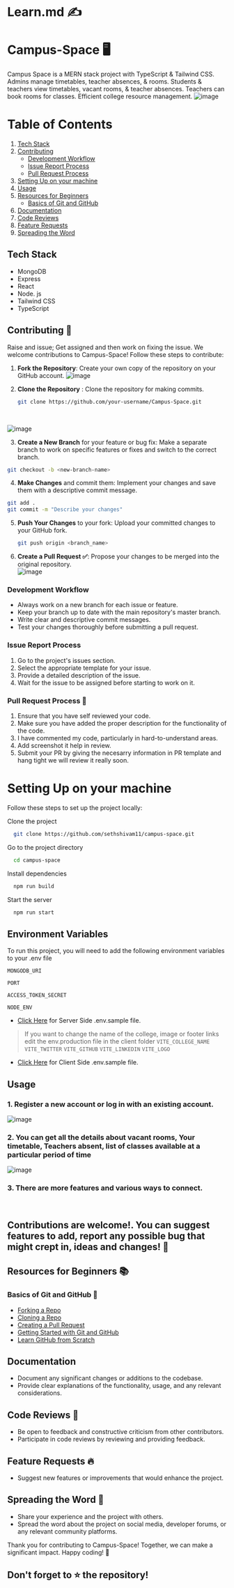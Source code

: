 # Learn.md ✍
# Campus-Space 🖥️
Campus Space is a MERN stack project with TypeScript & Tailwind CSS. Admins manage timetables, teacher absences, & rooms. Students & teachers view timetables, vacant rooms, & teacher absences. Teachers can book rooms for classes. Efficient college resource management.
![image](https://github.com/debangi29/campus-space/assets/117537653/1daa0a8c-5f04-48f8-ae6b-8909e5464a70)


# Table of Contents 
1. [Tech Stack](#tech-stack)
2. [Contributing](#contributing-)
   - [Development Workflow](#development-workflow)
   - [Issue Report Process](#issue-report-process)
   - [Pull Request Process](#pull-request-process-)
3. [Setting Up on your machine](#setting-up-on-your-machine)
4. [Usage](#usage)
5. [Resources for Beginners](#resources-for-beginners-)
   - [Basics of Git and GitHub](#basics-of-git-and-github-)
6. [Documentation](#documentation)
7. [Code Reviews](#code-reviews-)
8. [Feature Requests](#feature-requests-)
9. [Spreading the Word](#spreading-the-word-)


## Tech Stack

- MongoDB
- Express
- React
- Node. js
- Tailwind CSS
- TypeScript


## Contributing 📝
Raise and issue; Get assigned and then work on fixing the issue.
We welcome contributions to Campus-Space! Follow these steps to contribute:

1. **Fork the Repository**: Create your own copy of the repository on your GitHub account.
![image](https://github.com/debangi29/campus-space/assets/117537653/103e7c8d-965b-4f49-a35d-6d8b9ee4373f)


2. **Clone the Repository** : Clone the repository for making commits.
   ```bash
   git clone https://github.com/your-username/Campus-Space.git
   ```
      <br>

![image](https://github.com/debangi29/campus-space/assets/117537653/452f15e8-fcff-40f2-aaeb-7bedab300079)


3. **Create a New Branch** for your feature or bug fix: Make a separate branch to work on specific features or fixes and switch to the correct branch.
```bash
git checkout -b <new-branch-name>
```
4. **Make Changes** and commit them: Implement your changes and save them with a descriptive commit message.
```bash
git add .
git commit -m "Describe your changes"
```
5. **Push Your Changes** to your fork: Upload your committed changes to your GitHub fork.
   ```bash
   git push origin <branch_name>
   ```
6. **Create a Pull Request ✅**: Propose your changes to be merged into the original repository.
   <br>
![image](https://github.com/debangi29/campus-space/assets/117537653/67412ea9-2a97-44b0-bd94-58b747e6dc05)


### Development Workflow
- Always work on a new branch for each issue or feature.
- Keep your branch up to date with the main repository's master branch.
- Write clear and descriptive commit messages.
- Test your changes thoroughly before submitting a pull request.

### Issue Report Process
1. Go to the project's issues section.
2. Select the appropriate template for your issue.
3. Provide a detailed description of the issue.
4. Wait for the issue to be assigned before starting to work on it.

### **Pull Request Process 🚀**

1. Ensure that you have self reviewed your code.
2. Make sure you have added the proper description for the functionality of the code.
3. I have commented my code, particularly in hard-to-understand areas.
4. Add screenshot it help in review.
5. Submit your PR by giving the necesarry information in PR template and hang tight we will review it really soon.

# Setting Up on your machine

Follow these steps to set up the project locally:

Clone the project

```bash
  git clone https://github.com/sethshivam11/campus-space.git
```

Go to the project directory

```bash
  cd campus-space
```

Install dependencies

```bash
  npm run build
```

Start the server

```bash
  npm run start
```


## Environment Variables

To run this project, you will need to add the following environment variables to your .env file

`MONGODB_URI`

`PORT`

`ACCESS_TOKEN_SECRET`

`NODE_ENV`

* [Click Here](https://github.com/sethshivam11/campus-space/blob/master/.env.sample) for Server Side .env.sample file.

> If you want to change the name of the college, image or footer links edit the env.production file in the client folder
`VITE_COLLEGE_NAME`
`VITE_TWITTER`
`VITE_GITHUB`
`VITE_LINKEDIN`
`VITE_LOGO`

* [Click Here](https://github.com/sethshivam11/campus-space/blob/master/client/.env.sample) for Client Side .env.sample file.


## Usage

### 1. Register a new account or log in with an existing account.
![image](https://github.com/debangi29/campus-space/assets/117537653/2f3f7af9-9c16-48c3-a6cc-e840602e36af)

### 2. You can get all the details about vacant rooms, Your timetable, Teachers absent, list of classes available at a particular period of time
![image](https://github.com/debangi29/campus-space/assets/117537653/9ae254e3-98a3-4494-b258-989f9e19c006)


### 3. There are more features and various ways to connect.
<br>

## **Contributions are welcome!. You can suggest features to add, report any possible bug that might crept in, ideas and changes! 🚀**

## Resources for Beginners 📚
### Basics of Git and GitHub 📂
- [Forking a Repo](https://help.github.com/en/articles/fork-a-repo)
- [Cloning a Repo](https://help.github.com/en/articles/cloning-a-repository)
- [Creating a Pull Request](https://help.github.com/en/articles/creating-a-pull-request)
- [Getting Started with Git and GitHub](https://guides.github.com/introduction/git-handbook/)
- [Learn GitHub from Scratch](https://www.youtube.com/watch?v=w3jLJU7DT5E)


## Documentation
- Document any significant changes or additions to the codebase.
- Provide clear explanations of the functionality, usage, and any relevant considerations.

## Code Reviews 🔎
- Be open to feedback and constructive criticism from other contributors.
- Participate in code reviews by reviewing and providing feedback.

## Feature Requests 🔥
- Suggest new features or improvements that would enhance the project.

## Spreading the Word 👐
- Share your experience and the project with others.
- Spread the word about the project on social media, developer forums, or any relevant community platforms.


Thank you for contributing to Campus-Space! Together, we can make a significant impact. Happy coding! 🚀
## Don't forget to ⭐ the repository!
